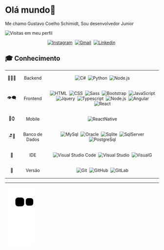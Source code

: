 # Olá mundo🥳
Me chamo Gustavo Coelho Schimidt, Sou desenvolvedor Junior


![Visitas em meu perfil](https://komarev.com/ghpvc/?username=gucs1&color=ff0000&label=Welcome+to+my+profile+you+are+visitor+nº:)


<center>

[![Instagram](https://img.shields.io/badge/-Instagram-ff0000?style=flat&logo=instagram&logoColor=white)](https://www.instagram.com/oliotaartesanato/)&nbsp;
[![Gmail](https://img.shields.io/badge/-Email-green?style=flat&logo=gmail&logoColor=white)](https://mail.google.com/mail/u/0/?fs=1&to=Gustavocs.dev@gmail.com&su=Contato+-+via+perfil+github&body=Ol%C3%A1+Gustavo+Tudo+bem?&tf=cm)&nbsp;
[![Linkedin](https://img.shields.io/badge/-Linkedin-blue?style=flat&logo=linkedin&logoColor=white)](https://www.linkedin.com/in/rubem-oliota-abb273120/)&nbsp;


</center>

## 🎓 Conhecimento 
<table> 
<tbody style="text-align:center">
<tr>
<td >👨🏻‍💻</td>
<td>Backend</td>
<td>

![C#](https://img.shields.io/badge/-C%23-black?style=flat&logo=C+sharp&logoColor=white)&nbsp;
![Python](https://img.shields.io/badge/-Python-black?style=flat&logo=python)&nbsp;
![Node.js](https://img.shields.io/badge/-Node.js-black?style=flat&logo=node.js)&nbsp;

</td>
</tr>

<tr>
<td>👁‍🗨</td>
<td>Frontend</td>
<td>

![HTML](https://img.shields.io/badge/-HTML-black?style=flat&logo=HTML5)&nbsp;
![CSS](https://img.shields.io/badge/-CSS-black?style=flat&logo=CSS3&logoColor=1572B6)&nbsp;
![Sass](https://img.shields.io/badge/-Sass-black?style=flat&logo=sass)&nbsp;
![Bootstrap](https://img.shields.io/badge/-Bootstrap-black?style=flat&logo=bootstrap)&nbsp;
![JavaScript](https://img.shields.io/badge/-JavaScript-black?style=flat&logo=javascript)&nbsp;
![Jquery](https://img.shields.io/badge/-Jquery-black?style=flat&logo=jquery)&nbsp;
![Typescript](https://img.shields.io/badge/-Typescript-black?style=flat&logo=typescript)&nbsp;
![Node.js](https://img.shields.io/badge/-Node.js-black?style=flat&logo=node.js)&nbsp;
![Angular](https://img.shields.io/badge/-Angular-black?style=flat&logo=angular&logoColor=red)&nbsp;
![React](https://img.shields.io/badge/-React-black?style=flat&logo=react)&nbsp;

</td>

</tr>

<tr>


<td>📲⌚</td>
<td>Mobile</td>
<td>

![ReactNative](https://img.shields.io/badge/-React%20Native-black?style=flat&logo=react)&nbsp;

</td>

</tr>

<tr>


<td >🪑🎲</td>
<td >Banco de Dados</td>
<td>

![MySql](https://img.shields.io/badge/-MySql-black?style=flat&logo=mysql)&nbsp;
![Oracle](https://img.shields.io/badge/-Oracle-black?style=flat&logo=oracle&logoColor=red)&nbsp;
![Sqlite](https://img.shields.io/badge/-Sqlite-black?style=flat&logo=sqlite)&nbsp;
![SqlServer](https://img.shields.io/badge/-SqlServer-black?style=flat&logo=microsoft-Sql-Server)&nbsp;
![PostgreSql](https://img.shields.io/badge/-PostgreSql-black?style=flat&logo=postgresql)&nbsp;

</td>
</tr>

<tr>

<td>🔧</td>
<td>IDE</td>
<td>

![Visual Studio Code](https://img.shields.io/badge/-Visual%20Studio%20Code-black?style=flat&logo=visual-studio-code&logoColor=007ACC)&nbsp;
![Visual Studio](https://img.shields.io/badge/-Visual%20Studio-black?style=flat&logo=visual-studio&logoColor=purple)&nbsp;
![VisualG](https://img.shields.io/badge/-VisualG-black?style=flat&logo=v&logoColor=a66321)&nbsp;

</td>
</tr>

<tr>

<td>💾</td>
<td>Versão</td>
<td>

![Git](https://img.shields.io/badge/-Git-black?style=flat&logo=git)&nbsp;
![GitHub](https://img.shields.io/badge/-GitHub-black?style=flat&logo=github)&nbsp;
![GitLab](https://img.shields.io/badge/-Git%20Lab-black?style=flat&logo=gitlab)&nbsp;

</td>
</tr>

<tr>


</tbody>
</table>

---


  ![Snake animation](https://github.com/Gucs1/Gucs1/blob/output/github-contribution-grid-snake.svg)
 
  

